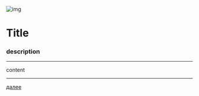 ![img](https://1.bp.blogspot.com/-DcbFbmMX4S0/Xc6iW0ZYhAI/AAAAAAAAEpk/G-p8VPdzQ_8BtPqnZkqp9VnQGvaDfuDQACLcBGAsYHQ/s320/010.png"010")
# **Title**
### description
---

content







---

[далее](.html)
